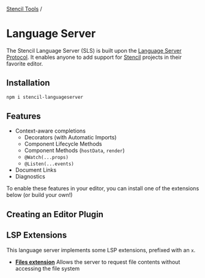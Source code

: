 [Stencil Tools](https://github.com/natemoo-re/stencil-tools/) / 
# Language Server

The Stencil Language Server (SLS) is built upon the [Language Server Protocol](https://github.com/Microsoft/language-server-protocol/blob/master/protocol.md). It enables anyone to add support for [Stencil](https://github.com/ionic-team/stencil) projects in their favorite editor.

## Installation
```bash
npm i stencil-languageserver
```

## Features
- Context-aware completions
	- Decorators (with Automatic Imports)
	- Component Lifecycle Methods
	- Component Methods (`hostData`, `render`)
	- `@Watch(...props)`
	- `@Listen(...events)`
- Document Links
- Diagnostics

To enable these features in your editor, you can install one of the extensions below (or build your own!)

## Creating an Editor Plugin


## LSP Extensions
This language server implements some LSP extensions, prefixed with an `x`.

- **[Files extension](https://github.com/sourcegraph/language-server-protocol/blob/master/extension-files.md)**
  Allows the server to request file contents without accessing the file system
